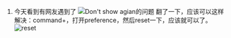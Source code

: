 1. 今天看到有网友遇到了
![Don't show agian的问题](http://upload-images.jianshu.io/upload_images/1213502-f104a994ed391e7c.png?imageMogr2/auto-orient/strip%7CimageView2/2/w/1240)
翻了一下，应该可以这样解决：command+，打开preference，然后reset一下，应该就可以了。
![reset](http://upload-images.jianshu.io/upload_images/1213502-7477e84c7526fe80.png?imageMogr2/auto-orient/strip%7CimageView2/2/w/1240)

